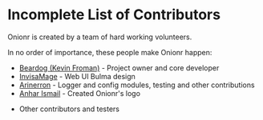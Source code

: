 # Incomplete List of Contributors

Onionr is created by a team of hard working volunteers.

In no order of importance, these people make Onionr happen:

* [Beardog (Kevin Froman)](https://www.chaoswebs.net/) - Project owner and core developer
* [InvisaMage](https://invisamage.com/) - Web UI Bulma design
* [Arinerron](https://arinerron.com/) - Logger and config modules, testing and other contributions
* [Anhar Ismail](https://github.com/anharismail) - Created Onionr's logo

+ Other contributors and testers